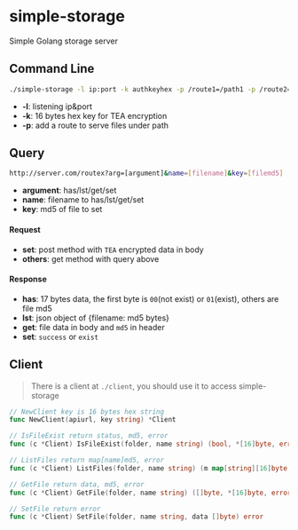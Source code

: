 # simple-storage
Simple Golang storage server

## Command Line
```bash
./simple-storage -l ip:port -k authkeyhex -p /route1=/path1 -p /route2=/path2 ...
```
- **-l**: listening ip&port
- **-k**: 16 bytes hex key for TEA encryption
- **-p**: add a route to serve files under path

## Query

```bash
http://server.com/routex?arg=[argument]&name=[filename]&key=[filemd5]
```
- **argument**: has/lst/get/set
- **name**: filename to has/lst/get/set
- **key**: md5 of file to set

#### Request
- **set**: post method with `TEA` encrypted data in body
- **others**: get method with query above

#### Response
- **has**: 17 bytes data, the first byte is `00`(not exist) or `01`(exist), others are file md5
- **lst**: json object of {filename: md5 bytes}
- **get**: file data in body and `md5` in header
- **set**: `success` or `exist`

## Client
> There is a client at `./client`, you should use it to access simple-storage

```go
// NewClient key is 16 bytes hex string
func NewClient(apiurl, key string) *Client

// IsFileExist return status, md5, error
func (c *Client) IsFileExist(folder, name string) (bool, *[16]byte, error)

// ListFiles return map[name]md5, error
func (c *Client) ListFiles(folder, name string) (m map[string][16]byte, err error)

// GetFile return data, md5, error
func (c *Client) GetFile(folder, name string) ([]byte, *[16]byte, error)

// SetFile return error
func (c *Client) SetFile(folder, name string, data []byte) error
```